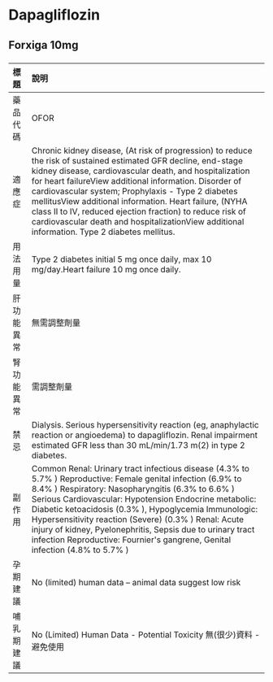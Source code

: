 # Dapagliflozin

## Forxiga 10mg

##### 

| 標題       | 說明                                                                                                                                                                                                                                                                                                                                                                                                                                                                                                             |
|:-----------|:-----------------------------------------------------------------------------------------------------------------------------------------------------------------------------------------------------------------------------------------------------------------------------------------------------------------------------------------------------------------------------------------------------------------------------------------------------------------------------------------------------------------|
| 藥品代碼   | OFOR                                                                                                                                                                                                                                                                                                                                                                                                                                                                                                             |
| 適應症     | Chronic kidney disease, (At risk of progression) to reduce the risk of sustained estimated GFR decline, end-stage kidney disease, cardiovascular death, and hospitalization for heart failureView additional information. Disorder of cardiovascular system; Prophylaxis - Type 2 diabetes mellitusView additional information. Heart failure, (NYHA class II to IV, reduced ejection fraction) to reduce risk of cardiovascular death and hospitalizationView additional information. Type 2 diabetes mellitus. |
| 用法用量   | Type 2 diabetes initial 5 mg once daily, max 10 mg/day.Heart failure 10 mg once daily.                                                                                                                                                                                                                                                                                                                                                                                                                           |
| 肝功能異常 | 無需調整劑量                                                                                                                                                                                                                                                                                                                                                                                                                                                                                                     |
| 腎功能異常 | 需調整劑量                                                                                                                                                                                                                                                                                                                                                                                                                                                                                                       |
| 禁忌       | Dialysis. Serious hypersensitivity reaction (eg, anaphylactic reaction or angioedema) to dapagliflozin. Renal impairment estimated GFR less than 30 mL/min/1.73 m(2) in type 2 diabetes.                                                                                                                                                                                                                                                                                                                         |
| 副作用     | Common Renal: Urinary tract infectious disease (4.3% to 5.7% ) Reproductive: Female genital infection (6.9% to 8.4% ) Respiratory: Nasopharyngitis (6.3% to 6.6% ) Serious Cardiovascular: Hypotension Endocrine metabolic: Diabetic ketoacidosis (0.3% ), Hypoglycemia Immunologic: Hypersensitivity reaction (Severe) (0.3% ) Renal: Acute injury of kidney, Pyelonephritis, Sepsis due to urinary tract infection Reproductive: Fournier's gangrene, Genital infection (4.8% to 5.7% )                        |
| 孕期建議   | No (limited) human data – animal data suggest low risk                                                                                                                                                                                                                                                                                                                                                                                                                                                           |
| 哺乳期建議 | No (Limited) Human Data - Potential Toxicity 無(很少)資料 - 避免使用                                                                                                                                                                                                                                                                                                                                                                                                                                             |

